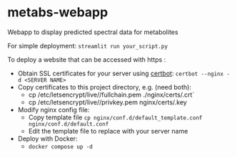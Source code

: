 # metabs-webapp
Webapp to display predicted spectral data for metabolites

For simple deployment: `streamlit run your_script.py`


To deploy a website that can be accessed with https :
- Obtain SSL certificates for your server using [certbot](https://certbot.eff.org/instructions?ws=nginx&os=pip): `certbot --nginx -d <SERVER NAME>`
- Copy certificates to this project directory, e.g. (need both):
	- cp /etc/letsencrypt/live/<SERVER NAME>/fullchain.pem ./nginx/certs/<SERVER NAME>.crt`
	- cp /etc/letsencrypt/live/<SERVER NAME>/privkey.pem nginx/certs/<SERVER NAME>.key
- Modify nginx config file:
	- Copy template file `cp nginx/conf.d/default_template.conf nginx/conf.d/default.conf`
	- Edit the template file to replace <SERVER-NAME> with your server name
- Deploy with Docker:
	- `docker compose up -d`
